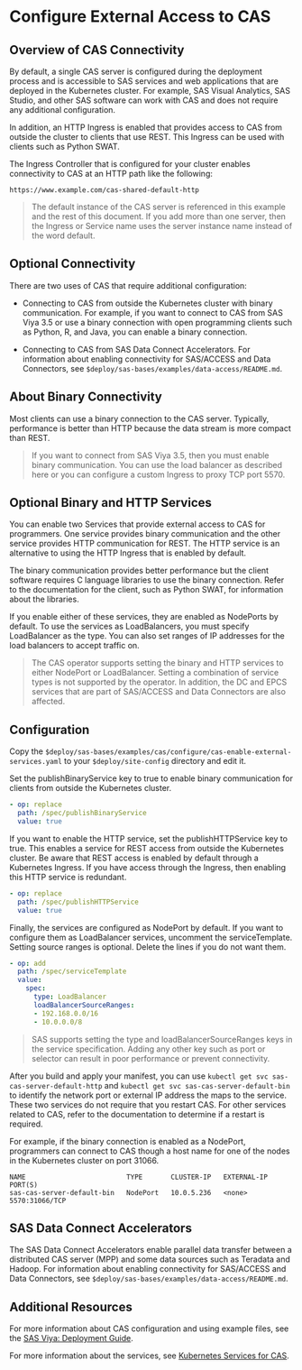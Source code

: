 # Configure External Access to CAS

## Overview of CAS Connectivity

By default, a single CAS server is configured during the deployment process and
is accessible to SAS services and web applications that are deployed in the
Kubernetes cluster. For example, SAS Visual Analytics, SAS Studio, and other SAS
software can work with CAS and does not require any additional configuration.

In addition, an HTTP Ingress is enabled that provides access to CAS from outside
the cluster to clients that use REST. This Ingress can be used with clients such
as Python SWAT.

The Ingress Controller that is configured for your cluster enables connectivity
to CAS at an HTTP path like the following:

```text
https://www.example.com/cas-shared-default-http
```

> The default instance of the CAS server is referenced in this example and the
> rest of this document. If you add more than one server, then the Ingress or
> Service name uses the server instance name instead of the word default.

## Optional Connectivity

There are two uses of CAS that require additional configuration:

- Connecting to CAS from outside the Kubernetes cluster with binary
  communication. For example, if you want to connect to CAS from SAS Viya 3.5 or
  use a binary connection with open programming clients such as Python, R, and
  Java, you can enable a binary connection.

- Connecting to CAS from SAS Data Connect Accelerators. For information about
  enabling connectivity for SAS/ACCESS and Data Connectors, see
  `$deploy/sas-bases/examples/data-access/README.md`.

## About Binary Connectivity

Most clients can use a binary connection to the CAS server. Typically,
performance is better than HTTP because the data stream is more compact than
REST.

> If you want to connect from SAS Viya 3.5, then you must enable binary
> communication. You can use the load balancer as described here or you can
> configure a custom Ingress to proxy TCP port 5570.

## Optional Binary and HTTP Services

You can enable two Services that provide external access to CAS for programmers.
One service provides binary communication and the other service provides HTTP
communication for REST. The HTTP service is an alternative to using the HTTP
Ingress that is enabled by default.

The binary communication provides better performance but the client software
requires C language libraries to use the binary connection. Refer to the
documentation for the client, such as Python SWAT, for information about the
libraries.

If you enable either of these services, they are enabled as NodePorts by
default. To use the services as LoadBalancers, you must specify LoadBalancer as
the type. You can also set ranges of IP addresses for the load balancers to
accept traffic on.

> The CAS operator supports setting the binary and HTTP services to either
> NodePort or LoadBalancer. Setting a combination of service types is not
> supported by the operator. In addition, the DC and EPCS services that are part
> of SAS/ACCESS and Data Connectors are also affected.

## Configuration

Copy the
`$deploy/sas-bases/examples/cas/configure/cas-enable-external-services.yaml` to
your `$deploy/site-config` directory and edit it.

Set the publishBinaryService key to true to enable binary communication for
clients from outside the Kubernetes cluster.

```yaml
- op: replace
  path: /spec/publishBinaryService
  value: true
```

If you want to enable the HTTP service, set the publishHTTPService key to true.
This enables a service for REST access from outside the Kubernetes cluster. Be
aware that REST access is enabled by default through a Kubernetes Ingress. If
you have access through the Ingress, then enabling this HTTP service is
redundant.

```yaml
- op: replace
  path: /spec/publishHTTPService
  value: true
```

Finally, the services are configured as NodePort by default. If you want to
configure them as LoadBalancer services, uncomment the serviceTemplate. Setting
source ranges is optional. Delete the lines if you do not want them.

<!-- prettier-ignore-start -->
```yaml
- op: add
  path: /spec/serviceTemplate
  value:
    spec:
      type: LoadBalancer
      loadBalancerSourceRanges:
      - 192.168.0.0/16
      - 10.0.0.0/8
```
<!-- prettier-ignore-end -->

> SAS supports setting the type and loadBalancerSourceRanges keys in the service
> specification. Adding any other key such as port or selector can result in
> poor performance or prevent connectivity.

After you build and apply your manifest, you can use
`kubectl get svc sas-cas-server-default-http` and
`kubectl get svc sas-cas-server-default-bin` to identify the network port or
external IP address the maps to the service. These two services do not require
that you restart CAS. For other services related to CAS, refer to the
documentation to determine if a restart is required.

For example, if the binary connection is enabled as a NodePort, programmers can
connect to CAS though a host name for one of the nodes in the Kubernetes cluster
on port 31066.

```text
NAME                         TYPE       CLUSTER-IP   EXTERNAL-IP   PORT(S)
sas-cas-server-default-bin   NodePort   10.0.5.236   <none>        5570:31066/TCP
```

## SAS Data Connect Accelerators

The SAS Data Connect Accelerators enable parallel data transfer between a
distributed CAS server (MPP) and some data sources such as Teradata and Hadoop.
For information about enabling connectivity for SAS/ACCESS and Data Connectors,
see `$deploy/sas-bases/examples/data-access/README.md`.

## Additional Resources

For more information about CAS configuration and using example files, see the
[SAS Viya: Deployment Guide](http://documentation.sas.com/?softwareId=mysas&softwareVersion=prod&docsetId=dplyml0phy0dkr&docsetTarget=titlepage.htm).

For more information about the services, see
[Kubernetes Services for CAS](http://documentation.sas.com/?softwareId=mysas&softwareVersion=prod&docsetId=k8sag&docsetTarget=p1tzcepmv5amzfn1xqztxj2vp1dx.htm).
